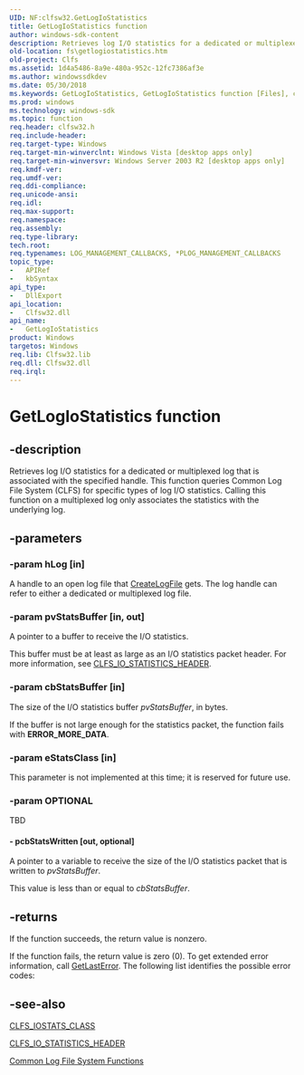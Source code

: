 ```yaml
---
UID: NF:clfsw32.GetLogIoStatistics
title: GetLogIoStatistics function
author: windows-sdk-content
description: Retrieves log I/O statistics for a dedicated or multiplexed log that is associated with the specified handle.
old-location: fs\getlogiostatistics.htm
old-project: Clfs
ms.assetid: 1d4a5486-8a9e-480a-952c-12fc7386af3e
ms.author: windowssdkdev
ms.date: 05/30/2018
ms.keywords: GetLogIoStatistics, GetLogIoStatistics function [Files], clfsw32/GetLogIoStatistics, fs.getlogiostatistics
ms.prod: windows
ms.technology: windows-sdk
ms.topic: function
req.header: clfsw32.h
req.include-header: 
req.target-type: Windows
req.target-min-winverclnt: Windows Vista [desktop apps only]
req.target-min-winversvr: Windows Server 2003 R2 [desktop apps only]
req.kmdf-ver: 
req.umdf-ver: 
req.ddi-compliance: 
req.unicode-ansi: 
req.idl: 
req.max-support: 
req.namespace: 
req.assembly: 
req.type-library: 
tech.root: 
req.typenames: LOG_MANAGEMENT_CALLBACKS, *PLOG_MANAGEMENT_CALLBACKS
topic_type:
-	APIRef
-	kbSyntax
api_type:
-	DllExport
api_location:
-	Clfsw32.dll
api_name:
-	GetLogIoStatistics
product: Windows
targetos: Windows
req.lib: Clfsw32.lib
req.dll: Clfsw32.dll
req.irql: 
---
```


# GetLogIoStatistics function


## -description


Retrieves  log I/O statistics for a dedicated or multiplexed log that is associated with the specified handle. This function queries  Common Log File System (CLFS)   for   specific  types of log I/O statistics.  Calling this function on a multiplexed log only associates the statistics with the underlying log.


## -parameters




### -param hLog [in]

A handle to an open log file that <a href="https://msdn.microsoft.com/ac104bf9-7ca7-417a-bd14-09b0e82c6a77">CreateLogFile</a> gets.  The log handle can refer to either a dedicated or multiplexed log file.


### -param pvStatsBuffer [in, out]

A pointer to a buffer to receive the I/O statistics.  

This buffer must be at least as large as an I/O statistics packet header. For more information, see  <a href="https://msdn.microsoft.com/library/windows/hardware/ff541798">CLFS_IO_STATISTICS_HEADER</a>.


### -param cbStatsBuffer [in]

The size of the I/O statistics buffer <i>pvStatsBuffer</i>, in bytes.   

If the buffer is not large enough for the statistics packet, the function fails with <b>ERROR_MORE_DATA</b>.


### -param eStatsClass [in]

This parameter is not implemented at this time; it is reserved for future use.


### -param OPTIONAL

TBD




#### - pcbStatsWritten [out, optional]

A pointer to a variable to receive the size of the I/O statistics packet that is written to  <i>pvStatsBuffer</i>.   

This value is less than or equal to <i>cbStatsBuffer</i>.


## -returns



If the function succeeds, the return value is nonzero.
						

If the function fails, the return value is zero (0). To get extended error information, call 
<a href="https://msdn.microsoft.com/d852e148-985c-416f-a5a7-27b6914b45d4">GetLastError</a>. The following list identifies the  possible error codes:




## -see-also




<a href="https://msdn.microsoft.com/8ba1f5e4-9af3-4c8a-8b57-b6075d0560d6">CLFS_IOSTATS_CLASS</a>



<a href="https://msdn.microsoft.com/library/windows/hardware/ff541798">CLFS_IO_STATISTICS_HEADER</a>



<a href="https://msdn.microsoft.com/a3059828-d291-493d-a4fe-13d06e49ed12">Common Log File System Functions</a>
 

 

